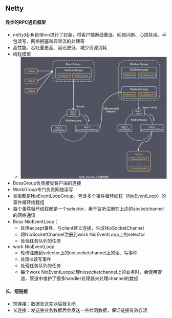## Netty 

#### 异步的RPC通讯框架
- netty对jdk自带nio进行了封装，将客户端断线重连、网络闪断、心跳处理。半包读写、网络拥塞和异常流的处理等
- 高性能、吞吐量更高、延迟更低、减少资源消耗
- 线程模型
  - ![](./pic/netty_thread.png)
- BossGroup负责接受客户端的连接
- WorkGroup专门负责网络读写
- 类型都是NioEventLoopGroup，包含多个事件循环线程（NioEventLoop）的事件循环线程组
- 每个事件循环线程都是一个selector，用于监听注册在上边的socketchannel的网络通讯
- Boss NioEventLoop：
  - 处理accept事件，与client建立连接，生成NioSocketChannel
  - 将NioSocketChannel注册到work NioEventLoop上的selector
  - 处理任务队列的任务
- work NioEventLoop
  - 轮询注册到selector上的niosocketchannel上的读、写事件
  - 处理io读写事件
  - 处理任务队列的任务
  - 每个work NioEventLoop处理niosocketchannel上的业务时，会使用管道，管道中维护了很多handler处理器来处理channel的数据
#### 长、短链接
- 短连接：数据发送完以后就关闭
- 长连接：发送完业务数据后会发送一些检测数据，保证链接有效存活
